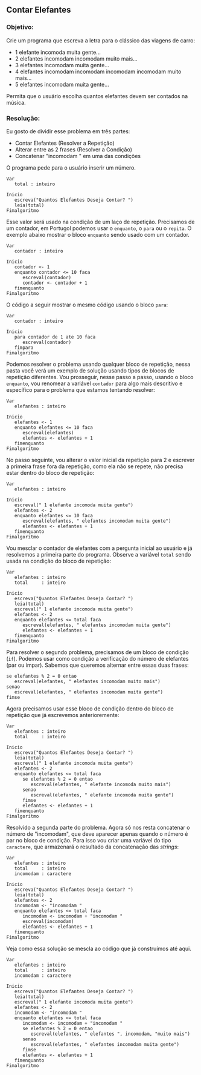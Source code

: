 ## Contar Elefantes
### Objetivo:

Crie um programa que escreva a letra para o clássico das viagens de carro:

- 1 elefante incomoda muita gente...
- 2 elefantes incomodam incomodam muito mais...
- 3 elefantes incomodam muita gente...
- 4 elefantes incomodam incomodam incomodam incomodam muito mais...
- 5 elefantes incomodam muita gente...

Permita que o usuário escolha quantos elefantes devem ser contados na música.

### Resolução:

Eu gosto de dividir esse problema em três partes:

- Contar Elefantes (Resolver a Repetição)
- Alterar entre as 2 frases (Resolver a Condição)
- Concatenar "incomodam " em uma das condições

O programa pede para o usuário inserir um número.

```
Var
   total : inteiro

Inicio
   escreva("Quantos Elefantes Deseja Contar? ")
   leia(total)
Fimalgoritmo
```

Esse valor  será usado na condição de um laço de repetição. Precisamos de um contador, em Portugol podemos usar o `enquanto`, o `para` ou o `repita`. O exemplo abaixo mostrar o bloco `enquanto` sendo usado com um contador.

```
Var
   contador : inteiro

Inicio
   contador <- 1
   enquanto contador <= 10 faca
      escreval(contador)
      contador <- contador + 1
   fimenquanto
Fimalgoritmo
```

O código a seguir mostrar o mesmo código usando o bloco `para`:

```
Var
   contador : inteiro

Inicio
   para contador de 1 ate 10 faca
      escreval(contador)
   fimpara
Fimalgoritmo
```
Podemos resolver o problema usando qualquer bloco de repetição, nessa pasta você verá um exemplo de solução usando tipos de blocos de repetição diferentes. Vou prosseguir, nesse passo a passo, usando o bloco `enquanto`, vou renomear a variável `contador` para algo mais descritivo e específico para o problema que estamos tentando resolver:
```
Var
   elefantes : inteiro

Inicio
   elefantes <- 1
   enquanto elefantes <= 10 faca
      escreval(elefantes)
      elefantes <- elefantes + 1
   fimenquanto
Fimalgoritmo
```

No passo seguinte, vou alterar o valor inicial da repetição para 2 e escrever a primeira frase fora da repetição, como ela não se repete, não precisa estar dentro do bloco de repetição:

```
Var
   elefantes : inteiro

Inicio
   escreval(" 1 elefante incomoda muita gente")
   elefantes <- 2
   enquanto elefantes <= 10 faca
      escreval(elefantes, " elefantes incomodam muita gente")
      elefantes <- elefantes + 1
   fimenquanto
Fimalgoritmo
```
Vou mesclar o contador de elefantes com a pergunta inicial ao usuário e já resolvemos a primeira parte do programa. Observe a variável `total` sendo usada na condição do bloco de repetição:

```
Var
   elefantes : inteiro
   total     : inteiro

Inicio
   escreva("Quantos Elefantes Deseja Contar? ")
   leia(total)
   escreval(" 1 elefante incomoda muita gente")
   elefantes <- 2
   enquanto elefantes <= total faca
      escreval(elefantes, " elefantes incomodam muita gente")
      elefantes <- elefantes + 1
   fimenquanto
Fimalgoritmo
```

Para resolver o segundo problema, precisamos de um bloco de condição (`if`). Podemos usar como condição a verificação do número de elefantes (par ou ímpar). Sabemos que queremos alternar entre essas duas frases:
```
se elefantes % 2 = 0 entao
   escreval(elefantes, " elefantes incomodam muito mais")
senao
   escreval(elefantes, " elefantes incomodam muita gente")
fimse
```
Agora precisamos usar esse bloco de condição dentro do bloco de repetição que já escrevemos anterioremente:

```
Var
   elefantes : inteiro
   total     : inteiro

Inicio
   escreva("Quantos Elefantes Deseja Contar? ")
   leia(total)
   escreval(" 1 elefante incomoda muita gente")
   elefantes <- 2
   enquanto elefantes <= total faca
      se elefantes % 2 = 0 entao
         escreval(elefantes, " elefante incomoda muito mais")
      senao
         escreval(elefantes, " elefante incomoda muita gente")
      fimse
      elefantes <- elefantes + 1
   fimenquanto
Fimalgoritmo
```
Resolvido a segunda parte do problema. Agora só nos resta concatenar o número de "incomodam", que deve aparecer apenas quando o número é par no bloco de condição. Para isso vou criar uma variável do tipo `caractere`, que armazenará o resultado da concatenação das *strings*:

```
Var
   elefantes : inteiro
   total     : inteiro
   incomodam : caractere

Inicio
   escreva("Quantos Elefantes Deseja Contar? ")
   leia(total)
   elefantes <- 2
   incomodam <- "incomodam "
   enquanto elefantes <= total faca
      incomodam <- incomodam + "incomodam "
      escreval(incomodam)
      elefantes <- elefantes + 1
   fimenquanto
Fimalgoritmo
```
Veja como essa solução se mescla ao código que já construímos até aqui.
```
Var
   elefantes : inteiro
   total     : inteiro
   incomodam : caractere

Inicio
   escreva("Quantos Elefantes Deseja Contar? ")
   leia(total)
   escreval(" 1 elefante incomoda muita gente")
   elefantes <- 2
   incomodam <- "incomodam "
   enquanto elefantes <= total faca
      incomodam <- incomodam + "incomodam "
      se elefantes % 2 = 0 entao
         escreval(elefantes, " elefantes ", incomodam, "muito mais")
      senao
         escreval(elefantes, " elefantes incomodam muita gente")
      fimse
      elefantes <- elefantes + 1
   fimenquanto
Fimalgoritmo
```
